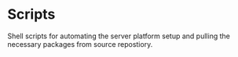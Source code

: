 # Scripts

Shell scripts for automating the server platform setup and pulling the necessary packages from source repostiory.
